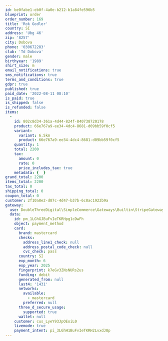 ```yaml
---
id: be0fabe1-eb0f-4a0e-b212-b1a84fe596b5
blueprint: order
order_number: 169
title: 'Rok Godler'
country: SI
address: 'Ubg 46'
zip: '8257'
city: Dobova
phone: '030672283'
club: 'Td Dobova'
gender: male
birthyear: '1989'
shirt_size: m
email_notifications: true
sms_notifications: true
terms_and_conditions: true
gdpr: true
published: true
paid_date: '2022-08-11 08:10'
is_paid: true
is_shipped: false
is_refunded: false
items:
  -
    id: 802c8d34-361a-4d44-824f-840738720178
    product: 66e767a9-ee34-4dc4-8681-d09bb59f0cf5
    variant:
      variant: 6.5km
      product: 66e767a9-ee34-4dc4-8681-d09bb59f0cf5
    quantity: 1
    total: 2200
    tax:
      amount: 0
      rate: 0
      price_includes_tax: true
    metadata: {  }
grand_total: 2200
items_total: 2200
tax_total: 0
shipping_total: 0
coupon_total: 0
customer: 2f10a8e2-d87c-4d47-b37b-6c8ac1922b9a
gateway:
  use: DoubleThreeDigital\SimpleCommerce\Gateways\Builtin\StripeGateway
  data:
    id: pm_1LGhGJBuFvIeTKRHpg1cDwFh
    object: payment_method
    card:
      brand: mastercard
      checks:
        address_line1_check: null
        address_postal_code_check: null
        cvc_check: pass
      country: SI
      exp_month: 6
      exp_year: 2025
      fingerprint: k7eGv3ZNsNURs2us
      funding: debit
      generated_from: null
      last4: '1431'
      networks:
        available:
          - mastercard
        preferred: null
      three_d_secure_usage:
        supported: true
      wallet: null
    customer: cus_LyeY93JpOEoiL0
    livemode: true
    payment_intent: pi_3LGhH1BuFvIeTKRH2LvxdJ8p
---
```

